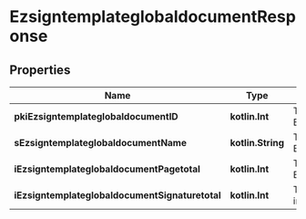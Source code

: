 
# EzsigntemplateglobaldocumentResponse

## Properties
Name | Type | Description | Notes
------------ | ------------- | ------------- | -------------
**pkiEzsigntemplateglobaldocumentID** | **kotlin.Int** | The unique ID of the Ezsigntemplateglobaldocument | 
**sEzsigntemplateglobaldocumentName** | **kotlin.String** | The name of the Ezsigntemplateglobaldocument. | 
**iEzsigntemplateglobaldocumentPagetotal** | **kotlin.Int** | The number of pages in the Ezsigntemplateglobaldocument. | 
**iEzsigntemplateglobaldocumentSignaturetotal** | **kotlin.Int** | The number of total signatures in the Ezsigntemplateglobal. | 




